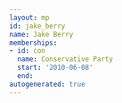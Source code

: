 ```yaml
---
layout: mp
id: jake_berry
name: Jake Berry
memberships:
- id: con
  name: Conservative Party
  start: '2010-06-08'
  end: 
autogenerated: true
---
```

